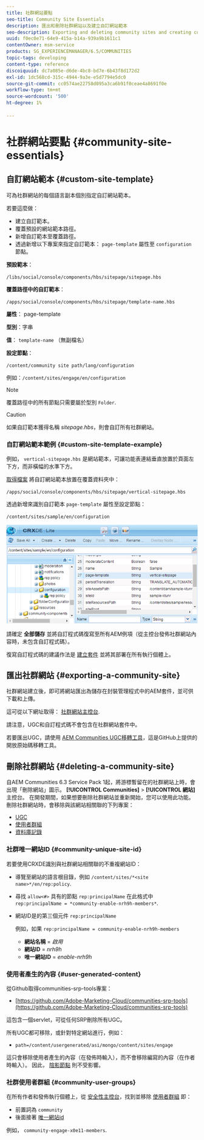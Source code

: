 ```yaml
---
title: 社群網站要點
seo-title: Community Site Essentials
description: 匯出和刪除社群網站以及建立自訂網站範本
seo-description: Exporting and deleting community sites and creating custom site templates
uuid: f0ec0e71-64e9-415a-b14a-939a9b1611c1
contentOwner: msm-service
products: SG_EXPERIENCEMANAGER/6.5/COMMUNITIES
topic-tags: developing
content-type: reference
discoiquuid: dc7a085e-d6de-4bc8-bd7e-6b43f8d172d2
exl-id: 1dc568cd-315c-4944-9a3e-e5d7794e5dc0
source-git-commit: cc0574ae22758d095a3ca6b91f0ceae4a8691f0e
workflow-type: tm+mt
source-wordcount: '500'
ht-degree: 1%

---
```


# 社群網站要點 {#community-site-essentials}

## 自訂網站範本 {#custom-site-template}

可為社群網站的每個語言副本個別指定自訂網站範本。

若要這麼做：

* 建立自訂範本。
* 覆蓋預設的網站範本路徑。
* 新增自訂範本至覆蓋路徑。
* 透過新增以下專案來指定自訂範本： `page-template` 屬性至 `configuration` 節點。

**預設範本**：

`/libs/social/console/components/hbs/sitepage/sitepage.hbs`

**覆蓋路徑中的自訂範本**：

`/apps/social/console/components/hbs/sitepage/template-name.hbs`

**屬性**： page-template

**型別**：字串

**值**： `template-name` （無副檔名）

**設定節點**：

`/content/community site path/lang/configuration`

例如：`/content/sites/engage/en/configuration`

>[!NOTE]
>
>覆蓋路徑中的所有節點只需要屬於型別 `Folder`.

>[!CAUTION]
>
>如果自訂範本獲得名稱 *sitepage.hbs*，則會自訂所有社群網站。

### 自訂網站範本範例 {#custom-site-template-example}

例如， `vertical-sitepage.hbs` 是網站範本，可讓功能表連結垂直放置於頁面左下方，而非橫幅的水準下方。

[取得檔案](assets/vertical-sitepage.hbs)
將自訂網站範本放置在覆蓋資料夾中：

`/apps/social/console/components/hbs/sitepage/vertical-sitepage.hbs`

透過新增來識別自訂範本 `page-template` 屬性至設定節點：

`/content/sites/sample/en/configuration`

![crxde-siteconfiguration](assets/crxde-siteconfiguration.png)

請確定 **全部儲存** 並將自訂程式碼復寫至所有AEM例項（從主控台發佈社群網站內容時，未包含自訂程式碼）。

復寫自訂程式碼的建議作法是 [建立套件](../../help/sites-administering/package-manager.md#creating-a-new-package) 並將其部署在所有執行個體上。

## 匯出社群網站 {#exporting-a-community-site}

社群網站建立後，即可將網站匯出為儲存在封裝管理程式中的AEM套件，並可供下載和上傳。

這可從以下網址取得： [社群網站主控台](sites-console.md#exporting-the-site).

請注意，UGC和自訂程式碼不會包含在社群網站套件中。

若要匯出UGC，請使用 [AEM Communities UGC移轉工具](https://github.com/Adobe-Marketing-Cloud/communities-ugc-migration)，這是GitHub上提供的開放原始碼移轉工具。

## 刪除社群網站 {#deleting-a-community-site}

自AEM Communities 6.3 Service Pack 1起，將游標暫留在的社群網站上時，會出現「刪除網站」圖示。 **[!UICONTROL Communities]** > **[!UICONTROL 網站]** 主控台。 在開發期間，如果想要刪除社群網站並重新開始，您可以使用此功能。 刪除社群網站時，會移除與該網站相關聯的下列專案：

* [UGC](#user-generated-content)
* [使用者群組](#community-user-groups)
* [資料庫記錄](#database-records)

### 社群唯一網站ID {#community-unique-site-id}

若要使用CRXDE識別與社群網站相關聯的不重複網站ID：

* 導覽至網站的語言根目錄，例如 `/content/sites/*<site name>*/en/rep:policy`.

* 尋找 `allow<#>` 具有的節點 `rep:principalName` 在此格式中 `rep:principalName = *community-enable-nrh9h-members*`.

* 網站ID是的第三個元件 `rep:principalName`

   例如，如果 `rep:principalName = community-enable-nrh9h-members`

   * **網站名稱** = *啟用*
   * **網站ID** = *nrh9h*
   * **唯一網站ID** = *enable-nrh9h*

### 使用者產生的內容 {#user-generated-content}

從Github取得communities-srp-tools專案：

* [https://github.com/Adobe-Marketing-Cloud/communities-srp-tools](https://github.com/Adobe-Marketing-Cloud/communities-srp-tools)

這包含一個servlet，可從任何SRP刪除所有UGC。

所有UGC都可移除，或針對特定網站進行，例如：

* `path=/content/usergenerated/asi/mongo/content/sites/engage`

這只會移除使用者產生的內容（在發佈時輸入），而不會移除編寫的內容（在作者時輸入）。 因此， [陰影節點](srp.md#shadownodes) 則不受影響。

### 社群使用者群組 {#community-user-groups}

在所有作者和發佈執行個體上，從 [安全性主控台](../../help/sites-administering/security.md)，找到並移除 [使用者群組](users.md) 即：

* 前置詞為 `community`
* 後面接著 [唯一網站id](#community-unique-site-id)

例如， `community-engage-x0e11-members`.
